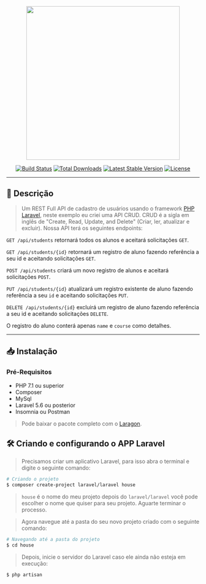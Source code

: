 <p align="center"><a href="https://laravel.com" target="_blank"><img src="https://raw.githubusercontent.com/laravel/art/master/logo-lockup/5%20SVG/2%20CMYK/1%20Full%20Color/laravel-logolockup-cmyk-red.svg" width="400"></a></p>

<p align="center">
<a href="https://travis-ci.org/laravel/framework"><img src="https://travis-ci.org/laravel/framework.svg" alt="Build Status"></a>
<a href="https://packagist.org/packages/laravel/framework"><img src="https://img.shields.io/packagist/dt/laravel/framework" alt="Total Downloads"></a>
<a href="https://packagist.org/packages/laravel/framework"><img src="https://img.shields.io/packagist/v/laravel/framework" alt="Latest Stable Version"></a>
<a href="https://packagist.org/packages/laravel/framework"><img src="https://img.shields.io/packagist/l/laravel/framework" alt="License"></a>
</p>

----

## 📝️ Descrição
> Um REST Full API de cadastro de usuários usando o framework <a href="https://laravel.com/" target="_blank">PHP Laravel</a>, neste exemplo eu criei uma API CRUD. CRUD é a sigla em inglês de "Create, Read, Update, and Delete" (Criar, ler, atualizar e excluir). Nossa API terá os seguintes endpoints:

`GET /api/students` retornará todos os alunos e aceitará solicitações `GET`.

`GET /api/students/{id}` retornará um registro de aluno fazendo referência a seu id e aceitando solicitações `GET`.

`POST /api/students` criará um novo registro de alunos e aceitará solicitações `POST`.

`PUT /api/students/{id}` atualizará um registro existente de aluno fazendo referência a seu `id` e aceitando solicitações `PUT`.

`DELETE /api/students/{id}` excluirá um registro de aluno fazendo referência a seu id e aceitando solicitações `DELETE`.

O registro do aluno conterá apenas `name` e `course` como detalhes.

----
## 📥️ Instalação

### Pré-Requisitos 

   * PHP 7.1 ou superior
   * Composer
   * MySql
   * Laravel 5.6 ou posterior
   * Insomnia ou Postman

> Pode baixar o pacote completo com o <a href="https://github.com/leokhoa/laragon/releases/download/5.0.0/laragon-wamp.exe" target="_blank">Laragon</a>.

## 🛠️ Criando e configurando o APP Laravel

> Precisamos criar um aplicativo Laravel, para isso abra o terminal e digite o seguinte comando:

```bash
# Criando o projeto
$ composer create-project laravel/laravel house
```
> `house` é o nome do meu projeto depois do `laravel/laravel` você pode escolher o nome que quiser para seu projeto. Aguarte terminar o processo. 

> Agora navegue até a pasta do seu novo projeto criado com o seguinte comando:

```bash
# Navegando até a pasta do projeto
$ cd house
```
> Depois, inicie o servidor do Laravel caso ele ainda não esteja em execução:
```bash
$ php artisan
```